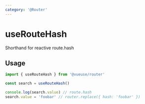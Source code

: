 ```yaml
---
category: '@Router'
---
```


# useRouteHash

Shorthand for reactive route.hash 

## Usage

```ts
import { useRouteHash } from '@vueuse/router'

const search = useRouteHash()

console.log(search.value) // route.hash
search.value = 'foobar' // router.replace({ hash: 'foobar' })
```
